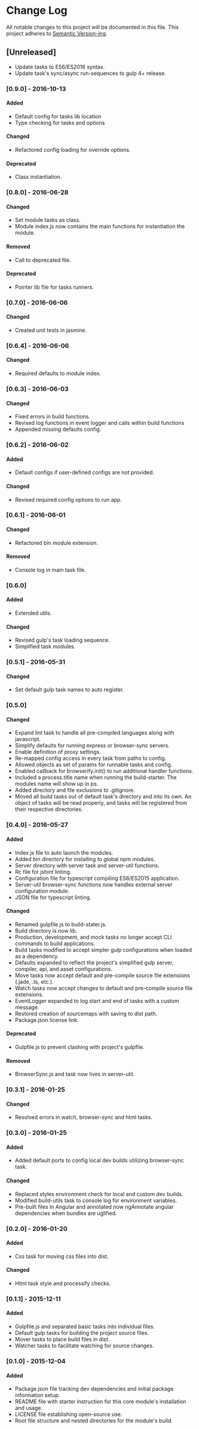 # Change Log
All notable changes to this project will be documented in this file.
This project adheres to [Semantic Version-ing](http://semver.org/).

## [Unreleased]
- Update tasks to ES6/ES2016 syntax.
- Update task's sync/async run-sequences to gulp 4+ release.

### [0.9.0] - 2016-10-13
#### Added
- Default config for tasks lib location
- Type checking for tasks and options

#### Changed
- Refactored config loading for override options.

#### Deprecated
- Class instantiation.

### [0.8.0] - 2016-06-28
#### Changed
- Set module tasks as class.
- Module index.js now contains the main functions for instantiation the module.

#### Removed
- Call to deprecated file.

#### Deprecated
- Pointer lib file for tasks runners.

### [0.7.0] - 2016-06-06
#### Changed
- Created unit tests in jasmine.

### [0.6.4] - 2016-06-06
#### Changed
- Required defaults to module index.

### [0.6.3] - 2016-06-03
#### Changed
- Fixed errors in build functions.
- Revised log functions in event logger and calls within build functions
- Appended missing defaults config.

### [0.6.2] - 2016-06-02
#### Added
- Default configs if user-defined configs are not provided.

#### Changed
- Revised required config options to run app.

### [0.6.1] - 2016-06-01
#### Changed
- Refactored bin module extension.

#### Removed
- Console log in main task file.

### [0.6.0]
#### Added
- Extended utils.

#### Changed
- Revised gulp's task loading sequence.
- Simplified task modules.

### [0.5.1] - 2016-05-31
#### Changed
- Set default gulp task names to auto register.

### [0.5.0]
#### Changed
- Expand lint task to handle all pre-compiled languages along with javascript.
- Simplify defaults for running express or browser-sync servers.
- Enable definition of proxy settings.
- Re-mapped config access in every task from paths to config.
- Allowed objects as set of params for runnable tasks and config.
- Enabled callback for browserify.init() to run additional handler functions.
- Included a process.title name when running the build-starter. The modules name will show up in ps.
- Added directory and file exclusions to .gitignore.
- Moved all build tasks out of default task's directory and into its own. An object of tasks will be read properly, and tasks will be registered from their respective directories.

### [0.4.0] - 2016-05-27
#### Added
- Index.js file to auto launch the modules.
- Added bin directory for installing to global npm modules.
- Server directory with server task and server-util functions.
- Rc file for jshint linting.
- Configuration file for typescript compiling ES6/ES2015 application.
- Server-util browser-sync functions now handles external server configuration module.
- JSON file for typescript linting.

#### Changed
- Renamed gulpfile.js to build-stater.js.
- Build directory is now lib.
- Production, development, and mock tasks no longer accept CLI commands to build applications.
- Build tasks modified to accept simpler gulp configurations when loaded as a dependency.
- Defaults expanded to reflect the project's simplified gulp server, compiler, api, and asset configurations.
- Move tasks now accept default and pre-compile source file extensions (.jade, .ts, etc.).
- Watch tasks now accept changes to default and pre-compile source file extensions.
- EventLogger expanded to log start and end of tasks with a custom message.
- Restored creation of sourcemaps with saving to dist path.
- Package.json license link.

#### Deprecated
- Gulpfile.js to prevent clashing with project's gulpfile.

#### Removed
- BrowserSync.js and task now lives in server-util.

### [0.3.1] - 2016-01-25
#### Changed
- Resolved errors in watch, browser-sync and html tasks.

### [0.3.0] - 2016-01-25
#### Added
- Added default ports to config local dev builds utilizing browser-sync task.

#### Changed
- Replaced styles environment check for local and custom dev builds.
- Modified build-utils task to console log for environment variables.
- Pre-built files in Angular and annotated now ngAnnotate angular dependencies when bundles are uglified.

### [0.2.0] - 2016-01-20
#### Added
- Css task for moving css files into dist.

#### Changed
- Html task style and processify checks.

### [0.1.1] - 2015-12-11
#### Added
- Gulpfile.js and separated basic tasks into individual files.
- Default gulp tasks for building the project source files.
- Mover tasks to place build files in dist.
- Watcher tasks to facilitate watching for source changes.

### [0.1.0] - 2015-12-04
#### Added
- Package.json file tracking dev dependencies and initial package information setup.
- README file with starter instruction for this core module's installation and usage.
- LICENSE file establishing open-source use.
- Root file structure and nested directories for the module's build.